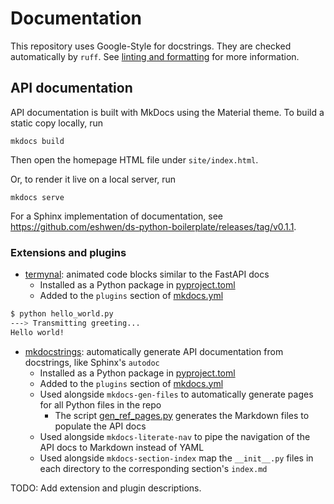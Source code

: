 # Documentation

This repository uses Google-Style for docstrings. They are checked automatically by `ruff`.
See [linting and formatting](linting-formatting.md) for more information.

## API documentation

API documentation is built with MkDocs using the Material theme. To build a static copy locally, run

```shell
mkdocs build
```

Then open the homepage HTML file under `site/index.html`.

Or, to render it live on a local server, run

```shell
mkdocs serve
```

For a Sphinx implementation of documentation, see <https://github.com/eshwen/ds-python-boilerplate/releases/tag/v0.1.1>.

### Extensions and plugins

- [termynal]: animated code blocks similar to the FastAPI docs
    - Installed as a Python package in [pyproject.toml]
    - Added to the `plugins` section of [mkdocs.yml]

<!-- termynal -->

```bash
$ python hello_world.py
---> Transmitting greeting...
Hello world!
```

- [mkdocstrings]: automatically generate API documentation from docstrings, like Sphinx's `autodoc`
    - Installed as a Python package in [pyproject.toml]
    - Added to the `plugins` section of [mkdocs.yml]
    - Used alongside `mkdocs-gen-files` to automatically generate pages for all Python files in the repo
        - The script [gen_ref_pages.py] generates the Markdown files to populate the API docs
    - Used alongside `mkdocs-literate-nav` to pipe the navigation of the API docs to Markdown instead of YAML
    - Used alongside `mkdocs-section-index` map the `__init__.py` files in each directory to the corresponding
      section's `index.md`

TODO: Add extension and plugin descriptions.

[termynal]: https://github.com/daxartio/termynal

[pyproject.toml]: https://github.com/eshwen/ds-python-boilerplate/blob/main/pyproject.toml

[mkdocs.yml]: https://github.com/eshwen/ds-python-boilerplate/blob/main/mkdocs.yml

[mkdocstrings]: https://mkdocstrings.github.io/

[gen_ref_pages.py]: https://github.com/eshwen/ds-python-boilerplate/blob/main/docs/gen_ref_pages.py
